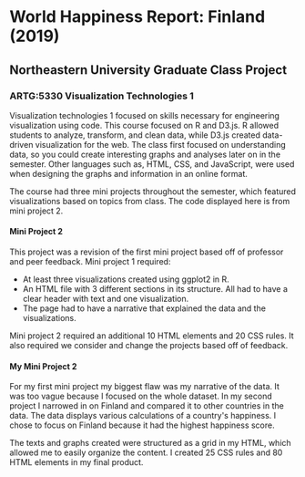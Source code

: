 # World Happiness Report: Finland (2019)

## Northeastern University Graduate Class Project 
### ARTG:5330 Visualization Technologies 1 

Visualization technologies 1 focused on skills necessary for engineering visualization using code. This course focused on R and D3.js. R allowed students to analyze, transform, and clean data, while D3.js created data-driven visualization for the web. The class first focused on understanding data, so you could create interesting graphs and analyses later on in the semester. Other languages such as, HTML, CSS, and JavaScript, were used when designing the graphs and information in an online format. 

The course had three mini projects throughout the semester, which featured visualizations based on topics from class. The code displayed here is from mini project 2. 

#### Mini Project 2 

This project was a revision of the first mini project based off of professor and peer feedback. Mini project 1 required:

* At least three visualizations created using ggplot2 in R. 
* An HTML file with 3 different sections in its structure. All had to have a clear header with text and one visualization. 
* The page had to have a narrative that explained the data and the visualizations. 

Mini project 2 required an additional 10 HTML elements and 20 CSS rules. It also required we consider and change the projects based off of feedback. 

#### My Mini Project 2

For my first mini project my biggest flaw was my narrative of the data. It was too vague because I focused on the whole dataset. In my second project I narrowed in on Finland and compared it to other countries in the data. The data displays various calculations of a country's happiness. I chose to focus on Finland because it had the highest happiness score. 

The texts and graphs created were structured as a grid in my HTML, which allowed me to easily organize the content. I created 25 CSS rules and 80 HTML elements in my final product.   

